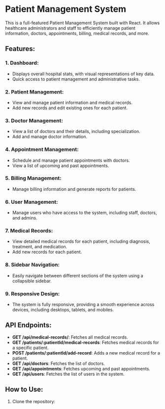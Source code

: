 # Patient Management System

This is a full-featured Patient Management System built with React. It allows healthcare administrators and staff to efficiently manage patient information, doctors, appointments, billing, medical records, and more.

## Features:

### 1. **Dashboard**:
- Displays overall hospital stats, with visual representations of key data.
- Quick access to patient management and administrative tasks.

### 2. **Patient Management**:
- View and manage patient information and medical records.
- Add new records and edit existing ones for each patient.

### 3. **Doctor Management**:
- View a list of doctors and their details, including specialization.
- Add and manage doctor information.

### 4. **Appointment Management**:
- Schedule and manage patient appointments with doctors.
- View a list of upcoming and past appointments.

### 5. **Billing Management**:
- Manage billing information and generate reports for patients.

### 6. **User Management**:
- Manage users who have access to the system, including staff, doctors, and admins.

### 7. **Medical Records**:
- View detailed medical records for each patient, including diagnosis, treatment, and medication.
- Add new records for each patient.

### 8. **Sidebar Navigation**:
- Easily navigate between different sections of the system using a collapsible sidebar.

### 9. **Responsive Design**:
- The system is fully responsive, providing a smooth experience across devices, including desktops, tablets, and mobiles.

## API Endpoints:

- **GET /api/medical-records/**: Fetches all medical records.
- **GET /patients/:patientId/medical-records**: Fetches medical records for a specific patient.
- **POST /patients/:patientId/add-record**: Adds a new medical record for a patient.
- **GET /api/doctors**: Fetches the list of doctors.
- **GET /api/appointments**: Fetches upcoming and past appointments.
- **GET /api/users**: Fetches the list of users in the system.

## How to Use:

1. Clone the repository:
